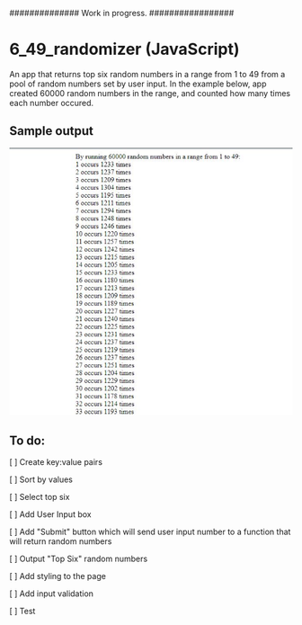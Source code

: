 ##############  Work in progress.  #################

# 6_49_randomizer (JavaScript)
 An app that returns top six random numbers in a range from 1 to 49 from a pool of random numbers set by user input.
 In the example below, app created 60000 random numbers in the range, and counted how many times each number occured.
 
## Sample output

![Sample Output](sample.jpg)



## To do:

 [ ] Create key:value pairs

 [ ] Sort by values
 
 [ ] Select top six
 
 [ ] Add User Input box 
 
 [ ] Add "Submit" button which will send user input number to a function that will return random numbers
 
 [ ] Output "Top Six" random numbers
 
 [ ] Add styling to the page
 
 [ ] Add input validation
 
 [ ] Test
 


